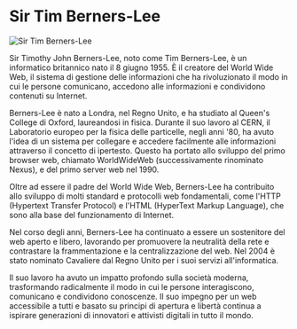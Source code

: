 # Sir Tim Berners-Lee

![Sir Tim Berners-Lee](https://upload.wikimedia.org/wikipedia/commons/4/4e/Sir_Tim_Berners-Lee_%28cropped%29.jpg)

Sir Timothy John Berners-Lee, noto come Tim Berners-Lee, è un informatico britannico nato il 8 giugno 1955. È il creatore del World Wide Web, il sistema di gestione delle informazioni che ha rivoluzionato il modo in cui le persone comunicano, accedono alle informazioni e condividono contenuti su Internet.

Berners-Lee è nato a Londra, nel Regno Unito, e ha studiato al Queen's College di Oxford, laureandosi in fisica. Durante il suo lavoro al CERN, il Laboratorio europeo per la fisica delle particelle, negli anni '80, ha avuto l'idea di un sistema per collegare e accedere facilmente alle informazioni attraverso il concetto di ipertesto. Questo ha portato allo sviluppo del primo browser web, chiamato WorldWideWeb (successivamente rinominato Nexus), e del primo server web nel 1990.

Oltre ad essere il padre del World Wide Web, Berners-Lee ha contribuito allo sviluppo di molti standard e protocolli web fondamentali, come l'HTTP (Hypertext Transfer Protocol) e l'HTML (HyperText Markup Language), che sono alla base del funzionamento di Internet.

Nel corso degli anni, Berners-Lee ha continuato a essere un sostenitore del web aperto e libero, lavorando per promuovere la neutralità della rete e contrastare la frammentazione e la centralizzazione del web. Nel 2004 è stato nominato Cavaliere dal Regno Unito per i suoi servizi all'informatica.

Il suo lavoro ha avuto un impatto profondo sulla società moderna, trasformando radicalmente il modo in cui le persone interagiscono, comunicano e condividono conoscenze. Il suo impegno per un web accessibile a tutti e basato su principi di apertura e libertà continua a ispirare generazioni di innovatori e attivisti digitali in tutto il mondo.
